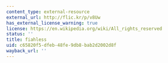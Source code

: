 ```yaml
---
content_type: external-resource
external_url: http://flic.kr/p/v8Uw
has_external_license_warning: true
license: https://en.wikipedia.org/wiki/All_rights_reserved
status: ''
title: fiahless
uid: c65820f5-dfeb-48fe-9db8-bab2d2002d8f
wayback_url: ''
---
```

